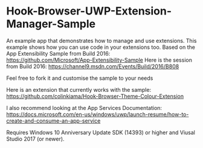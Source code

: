 # Hook-Browser-UWP-Extension-Manager-Sample
An example app that demonstrates how to manage and use extensions. This example shows how you can use code in your extensions too. 
Based on the App Extensibility Sample from Build 2016: https://github.com/Microsoft/App-Extensibility-Sample
Here is the session from Build 2016: https://channel9.msdn.com/Events/Build/2016/B808

Feel free to fork it and customise the sample to your needs

Here is an extension that currently works with the sample: https://github.com/colinkiama/Hook-Browser-Theme-Colour-Extension

I also recommend looking at the App Services Documentation: https://docs.microsoft.com/en-us/windows/uwp/launch-resume/how-to-create-and-consume-an-app-service

Requires Windows 10 Anniversary Update SDK (14393) or higher and Viusal Studio 2017 (or newer).

